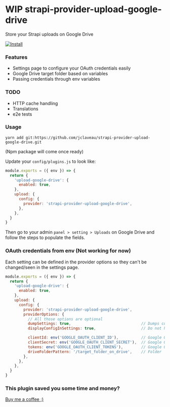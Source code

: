 # WIP strapi-provider-upload-google-drive
Store your Strapi uploads on Google Drive

[![Install](https://github.com/jclaveau/strapi-provider-upload-google-drive/actions/workflows/install.yml/badge.svg)](https://github.com/jclaveau/strapi-provider-upload-google-drive/actions/workflows/install.yml)

### Features
+ Settings page to configure your OAuth credentials easily
+ Google Drive target folder based on variables
+ Passing credentials through env variables

### TODO
+ HTTP cache handling
+ Translations
+ e2e tests

### Usage
```
yarn add git:https://github.com/jclaveau/strapi-provider-upload-google-drive.git
```
(Npm package will come once ready)

Update your `config/plugins.js` to look like:
```js
module.exports = ({ env }) => {
  return {
    'upload-google-drive': {
      enabled: true,
    },
    upload: {
      config: {
        provider: 'strapi-provider-upload-google-drive',
      },
    },
  }
}
```

Then go to your admin `panel > setting > Uploads` on Google Drive and follow the steps to populate the fields.

### OAuth credentials from env (Not working for now)
Each setting can be defined in the provider options so they can't be changed/seen in the settings page.
```js
module.exports = ({ env }) => {
  return {
    'upload-google-drive': {
      enabled: true,
    },
    upload: {
      config: {
        provider: 'strapi-provider-upload-google-drive',
        providerOptions: {
          // All those options are optional
          dumpSettings: true,                               // Dumps current effective settings
          displayConfigInSettings: true,                    // Do not hide settings defined in the provider configuration

          clientId: env('GOOGLE_OAUTH_CLIENT_ID'),          // Google OAuth client's id
          clientSecret: env('GOOGLE_OAUTH_CLIENT_SECRET'),  // Google OAuth client's secret
          tokens: env('GOOGLE_OAUTH_CLIENT_TOKENS'),        // Google OAuth tokens
          driveFolderPattern: '/target_folder_on_drive',    // Folder
        },
      },
    },
  }
}
```

### This plugin saved you some time and money?
[Buy me a coffee ;) ](https://www.buymeacoffee.com/jeanclaveau)
